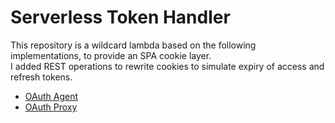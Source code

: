 # Serverless Token Handler

This repository is a wildcard lambda based on the following implementations, to provide an SPA cookie layer.\
I added REST operations to rewrite cookies to simulate expiry of access and refresh tokens.

- [OAuth Agent](https://github.com/curityio/cloud-native-oauth-security-examples/tree/main/chapter-13-browser-based-apps/backend-for-frontend/oauth-agent)
- [OAuth Proxy](https://github.com/curityio/cloud-native-oauth-security-examples/tree/main/resources/apigateway/curity-oauth-proxy)
